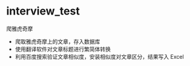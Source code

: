 # interview_test
爬雅虎奇摩

- 爬取雅虎奇摩上的文章，存入数据库
- 使用翻译软件对文章标题进行繁简体转换
- 利用百度搜索验证文章相似度，安装相似度对文章区分，结果写入 Excel
